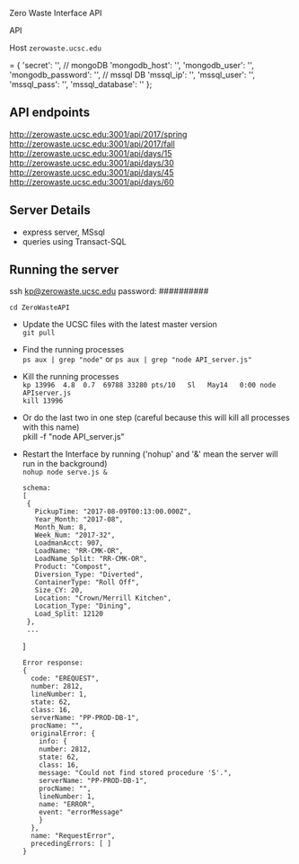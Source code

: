 Zero Waste Interface API

API

Host `zerowaste.ucsc.edu`

 = {
  'secret': '',
  // mongoDB
  'mongodb_host': '',
  'mongodb_user': '',
  'mongodb_password': '',
  // mssql DB
  'mssql_ip': '',
  'mssql_user': '',
  'mssql_pass': '',
  'mssql_database': ''
};


## API endpoints
http://zerowaste.ucsc.edu:3001/api/2017/spring
http://zerowaste.ucsc.edu:3001/api/2017/fall
http://zerowaste.ucsc.edu:3001/api/days/15
http://zerowaste.ucsc.edu:3001/api/days/30
http://zerowaste.ucsc.edu:3001/api/days/45
http://zerowaste.ucsc.edu:3001/api/days/60

## Server Details
- express server, MSsql
- queries using Transact-SQL

## Running the server

ssh kp@zerowaste.ucsc.edu
password: ##########

```cd ZeroWasteAPI```

- Update the UCSC files with the latest master version<br/>
```git pull```
- Find the running processes<br/>
``ps aux | grep "node"`` or ``ps aux | grep "node API_server.js"``
- Kill the running processes<br/>
`kp 13996  4.8  0.7  69788 33280 pts/10   Sl   May14   0:00 node APIserver.js`<br/>
`kill 13996`
- Or do the last two in one step (careful because this will kill all processes with this name)<br/>
pkill -f "node API_server.js"
- Restart the Interface by running ('nohup' and '&' mean the server will run in the background)<br/>
```nohup node serve.js &```


      schema:
      [
       {
         PickupTime: "2017-08-09T00:13:00.000Z",
         Year_Month: "2017-08",
         Month_Num: 8,
         Week_Num: "2017-32",
         LoadmanAcct: 907,
         LoadName: "RR-CMK-OR",
         LoadName_Split: "RR-CMK-OR",
         Product: "Compost",
         Diversion_Type: "Diverted",
         ContainerType: "Roll Off",
         Size_CY: 20,
         Location: "Crown/Merrill Kitchen",
         Location_Type: "Dining",
         Load_Split: 12120
       },
       ...
     ]


      Error response:
      {
        code: "EREQUEST",
        number: 2812,
        lineNumber: 1,
        state: 62,
        class: 16,
        serverName: "PP-PROD-DB-1",
        procName: "",
        originalError: {
          info: {
          number: 2812,
          state: 62,
          class: 16,
          message: "Could not find stored procedure 'S'.",
          serverName: "PP-PROD-DB-1",
          procName: "",
          lineNumber: 1,
          name: "ERROR",
          event: "errorMessage"
          }
        },
        name: "RequestError",
        precedingErrors: [ ]
      }

